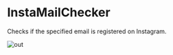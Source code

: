 # InstaMailChecker
Checks if the specified email is registered on Instagram.

![out](https://github.com/user-attachments/assets/3ef065c6-11f3-4c93-bc58-47f668c4c066)
